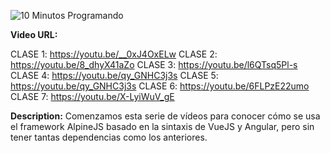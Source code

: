 ![10 Minutos Programando](https://yt3.ggpht.com/YrU4PNNis3z98glt-rOUJOkXRkdspyeNJt-ov8dZcPYBiyTAuEME-Em8x1AmcxICy31m7XB5tA=w1707-fcrop64=1,00005a57ffffa5a8-k-c0xffffffff-no-nd-rj)

**Video URL:** 

CLASE 1: https://youtu.be/__0xJ4OxELw
CLASE 2: https://youtu.be/8_dhyX41aZo
CLASE 3: https://youtu.be/l6QTsq5Pl-s
CLASE 4: https://youtu.be/qy_GNHC3j3s
CLASE 5: https://youtu.be/qy_GNHC3j3s
CLASE 6: https://youtu.be/6FLPzE22umo
CLASE 7: https://youtu.be/X-LyiWuV_gE

**Description:** Comenzamos esta serie de vídeos para conocer cómo se usa el framework AlpineJS basado en la sintaxis de VueJS y Angular, pero sin tener tantas dependencias como los anteriores.